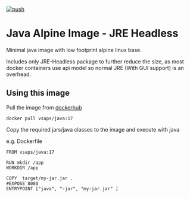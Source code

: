 [![push](https://github.com/sapvs/java-docker/actions/workflows/docker-publish.yml/badge.svg)](https://github.com/sapvs/java-docker/actions/workflows/docker-publish.yml)

# Java Alpine Image - JRE Headless

Minimal java image with low footprint alpine linux base. 

Includes only JRE-Headless package to further reduce the size, as most docker containers use api model so normal JRE (With GUI support) is an overhead.


## Using this image

Pull the image from [dockerhub](https://hub.docker.com/r/vsaps/java/)

```
docker pull vsaps/java:17
```

Copy the required jars/java classes to the image and execute with java

e.g. Dockerfile

```
FROM vsaps/java:17

RUN mkdir /app
WORKDIR /app

COPY  target/my-jar.jar .
#EXPOSE 8080
ENTRYPOINT ["java", "-jar", "my-jar.jar" ]
```
